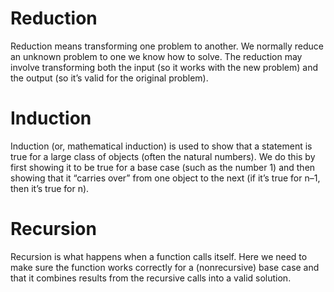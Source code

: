 # Reduction 
Reduction means transforming one problem to another. We normally reduce an unknown problem to one we know how to solve. The reduction may involve transforming both the input (so it works with the new problem) and the output (so it’s valid for the original problem).

# Induction
Induction (or, mathematical induction) is used to show that a statement is true for a large class of objects (often the natural numbers). We do this by first showing it to be true for a base case (such as the number 1) and then showing that it “carries over” from one object to the next (if it’s true for n–1, then it’s true for n).

# Recursion
Recursion is what happens when a function calls itself. Here we need to make sure the function works correctly for a (nonrecursive) base case and that it combines results from the recursive calls into a valid solution.
